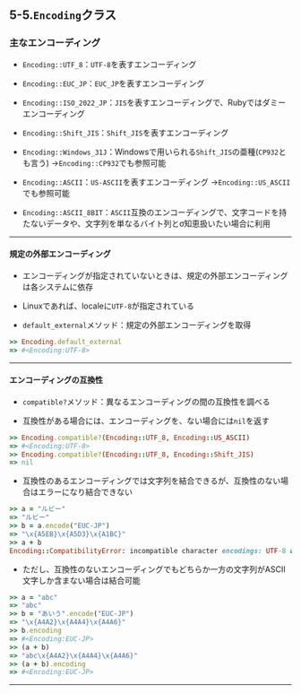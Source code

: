 ## 5-5.`Encoding`クラス

### 主なエンコーディング

* `Encoding::UTF_8`：`UTF-8`を表すエンコーディング

* `Encoding::EUC_JP`：`EUC_JP`を表すエンコーディング

* `Encoding::ISO_2022_JP`：`JIS`を表すエンコーディングで、Rubyではダミーエンコーディング

* `Encoding::Shift_JIS`：`Shift_JIS`を表すエンコーディング

* `Encoding::Windows_31J`：Windowsで用いられる`Shift_JIS`の亜種(`CP932`とも言う)
  →`Encoding::CP932`でも参照可能

* `Encoding::ASCII`：`US-ASCII`を表すエンコーディング
  →`Encoding::US_ASCII`でも参照可能

* `Encoding::ASCII_8BIT`：`ASCII`互換のエンコーディングで、文字コードを持たないデータや、文字列を単なるバイト列とσ知恵扱いたい場合に利用

***

#### 規定の外部エンコーディング

* エンコーディングが指定されていないときは、規定の外部エンコーディングは各システムに依存

* Linuxであれば、localeに`UTF-8`が指定されている

* `default_external`メソッド：規定の外部エンコーディングを取得

```ruby
>> Encoding.default_external
=> #<Encoding:UTF-8>
```

***

#### エンコーディングの互換性

* `compatible?`メソッド：異なるエンコーディングの間の互換性を調べる

* 互換性がある場合には、エンコーディングを、ない場合には`nil`を返す

```ruby
>> Encoding.compatible?(Encoding::UTF_8, Encoding::US_ASCII)
=> #<Encoding:UTF-8>
>> Encoding.compatible?(Encoding::UTF_8, Encoding::Shift_JIS)
=> nil
```

* 互換性のあるエンコーディングでは文字列を結合できるが、互換性のない場合はエラーになり結合できない

```ruby
>> a = "ルビー"
=> "ルビー"
>> b = a.encode("EUC-JP")
=> "\x{A5EB}\x{A5D3}\x{A1BC}"
>> a + b
Encoding::CompatibilityError: incompatible character encodings: UTF-8 and EUC-JP
```

* ただし、互換性のないエンコーディングでもどちらか一方の文字列がASCII文字しか含まない場合は結合可能

```ruby
>> a = "abc"
=> "abc"
>> b = "あいう".encode("EUC-JP")
=> "\x{A4A2}\x{A4A4}\x{A4A6}"
>> b.encoding
=> #<Encoding:EUC-JP>
>> (a + b)
=> "abc\x{A4A2}\x{A4A4}\x{A4A6}"
>> (a + b).encoding
=> #<Encoding:EUC-JP>
```

***
